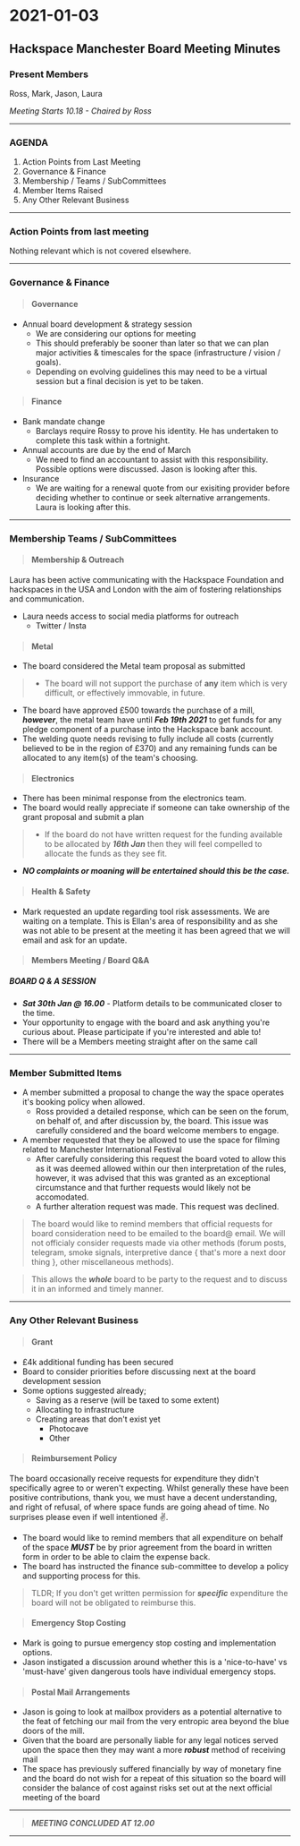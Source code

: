 # 2021-01-03

## Hackspace Manchester Board Meeting Minutes

### Present Members
Ross, Mark, Jason, Laura 

*Meeting Starts 10.18  - Chaired by Ross* 

---
### AGENDA
1. Action Points from Last Meeting
2. Governance & Finance
3. Membership / Teams / SubCommittees
4. Member Items Raised
5. Any Other Relevant Business
---

### Action Points from last meeting

Nothing relevant which is not covered elsewhere.

---

### Governance & Finance

> #### Governance
 - Annual board development & strategy session
   - We are considering our options for meeting
   - This should preferably be sooner than later so that we can plan major activities & timescales for the space (infrastructure / vision / goals).
   - Depending on evolving guidelines this may need to be a virtual session but a final decision is yet to be taken.

> #### Finance
 - Bank mandate change
   - Barclays require Rossy to prove his identity. He has undertaken to complete this task within a fortnight.
 - Annual accounts are due by the end of March
   - We need to find an accountant to assist with this responsibility. Possible options were discussed. Jason is looking after this. 
 - Insurance
   - We are waiting for a renewal quote from our exisiting provider before deciding whether to continue or seek alternative arrangements. Laura is looking after this.

---   
  
### Membership Teams / SubCommittees

> #### Membership & Outreach

Laura has been active communicating with the Hackspace Foundation and hackspaces in the USA and London with the aim of fostering relationships and communication.
 - Laura needs access to social media platforms for outreach
   - Twitter / Insta

> #### Metal

 - The board considered the Metal team proposal as submitted
  > - The board will not support the purchase of **any** item which is very difficult, or effectively immovable, in future.
  - The board have approved £500 towards the purchase of a mill, ***however***, the metal team have until ***Feb 19th 2021*** to get funds for any pledge component of a purchase into the Hackspace bank account.
  - The welding quote needs revising to fully include all costs (currently believed to be in the region of £370) and any remaining funds can be allocated to any item(s) of the team's choosing.
  
> #### Electronics
 - There has been minimal response from the electronics team.
 - The board would really appreciate if someone can take ownership of the grant proposal and submit a plan 
> - If the board do not have written request for the funding available to be allocated by ***16th Jan*** then they will feel compelled to allocate the funds as they see fit.
   - ***NO complaints or moaning will be entertained should this be the case.***

> #### Health & Safety
 - Mark requested an update regarding tool risk assessments. We are waiting on a template. This is Ellan's area of responsibility and as she was not able to be present at the meeting it has been agreed that we will email and ask for an update.
 
> #### Members Meeting / Board Q&A

 ##### BOARD Q & A SESSION 
 - ***Sat 30th Jan @ 16.00*** - Platform details to be communicated closer to the time.
 - Your opportunity to engage with the board and ask anything you're curious about. Please participate if you're interested and able to!
 - There will be a Members meeting straight after on the same call

---

### Member Submitted Items
- A member submitted a proposal to change the way the space operates it's booking policy when allowed.
  - Ross provided a detailed response, which can be seen on the forum, on behalf of, and after discussion by, the board. This issue was carefully considered and the board welcome members to engage.
- A member requested that they be allowed to use the space for filming related to Manchester International Festival
  - After carefully considering this request the board voted to allow this as it was deemed allowed within our then interpretation of the rules, however, it was advised that this was granted as an exceptional circumstance and that further requests would likely not be accomodated.
  - A further alteration request was made. This request was declined.

>The board would like to remind members that official requests for board consideration need to be emailed to the board@ email.
>We will not officialy consider requests made via other methods (forum posts, telegram, smoke signals, interpretive dance { that's more a next door thing }, other miscellaneous methods).

>This allows the ***whole*** board to be party to the request and to discuss it in an informed and timely manner.
---

### Any Other Relevant Business    
> #### Grant
 - £4k additional funding has been secured
 - Board to consider priorities before discussing next at the board development session
 - Some options suggested already;
   - Saving as a reserve (will be taxed to some extent)
   - Allocating to infrastructure
   - Creating areas that don't exist yet
     - Photocave
     - Other
     
> #### Reimbursement Policy

The board occasionally receive requests for expenditure they didn't specifically agree to or weren't expecting. Whilst generally these have been positive contributions, thank you, we must have a decent understanding, and right of refusal, of where space funds are going ahead of time. No surprises please even if well intentioned ✌️. 

 - The board would like to remind members that all expenditure on behalf of the space ***MUST*** be by prior agreement from the board in written form in order to be able to claim the expense back.
 - The board has instructed the finance sub-committee to develop a policy and supporting process for this.

>TLDR; If you don't get written permission for ***specific*** expenditure the board will not be obligated to reimburse this.

> #### Emergency Stop Costing
- Mark is going to pursue emergency stop costing and implementation options.
- Jason instigated a discussion around whether this is a 'nice-to-have' vs 'must-have' given dangerous tools have individual emergency stops.

> #### Postal Mail Arrangements
 - Jason is going to look at mailbox providers as a potential alternative to the feat of fetching our mail from the very entropic area beyond the blue doors of the mill.
 - Given that the board are personally liable for any legal notices served upon the space then they may want a more ***robust*** method of receiving mail
 - The space has previously suffered financially by way of monetary fine and the board do not wish for a repeat of this situation so the board will consider the balance of cost against risks set out at the next official meeting of the board

---
> ***MEETING CONCLUDED AT 12.00***
---